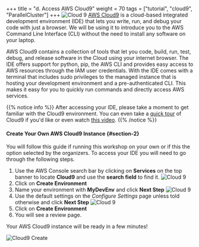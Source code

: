 +++
title = "d. Access AWS Cloud9"
weight = 70
tags = ["tutorial", "cloud9", "ParallelCluster"]
+++
![Cloud 9](/images/hpc-aws-parallelcluster-workshop/cloud9.png)
[AWS Cloud9](https://aws.amazon.com/cloud9/) is a cloud-based integrated development environment (IDE) that lets you write, run, and debug your code with just a browser. We will be using it to introduce you to the AWS Command Line Interface (CLI) without the need to install any software on your laptop.

AWS Cloud9 contains a collection of tools that let you code, build, run, test, debug, and release software in the Cloud using your internet browser. The IDE offers support for python, pip, the AWS CLI and provides easy access to AWS resources through the IAM user credentials. With the IDE comes with a terminal that includes sudo privileges to the managed  instance that is hosting your development environment and a pre-authenticated CLI. This makes it easy for you to quickly run commands and directly access AWS services.

{{% notice info %}}
After accessing your IDE, please take a moment to get familiar with the Cloud9 environment. You can even take a [quick tour](https://docs.aws.amazon.com/cloud9/latest/user-guide/tutorial.html#tutorial-tour-ide) of Cloud9 if you'd like or even watch [this video](https://www.youtube.com/watch?v=JDHZOGMMkj8).
{{% /notice %}}

#### Create Your Own AWS Cloud9 Instance {#section-2}

You will follow this guide if running this workshop on your own or if this the option selected by the organizers. To access your IDE you will need to go through the following steps.

1. Use the AWS Console search bar by clicking on **Services** on the top banner to locate **Cloud9** and use the **search field** to find it.
![Cloud 9](/images/introductory-steps/cloud9-find.png)
2. Click on **Create Environment**
3. Name your environment with **MyDevEnv** and click **Next Step**
![Cloud 9](/images/introductory-steps/cloud9-name.png)
4. Use the default settings on the *Configure Settings* page unless told otherwise and click **Next Step**
![Cloud 9](/images/introductory-steps/cloud9-defaults.png)
5. Click on **Create Environment**
6. You will see a review page.

Your AWS Cloud9 instance will be ready in a few minutes!

![Cloud9 Create](/images/introductory-steps/cloud9-create.png)
